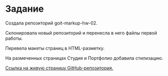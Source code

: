 # Задание
Создала репозиторий goit-markup-hw-02.

Склонировала новый репозиторий и перенесла в него файлы первой работы.

Перевела макеты страниц в HTML-разметку.

На размеченных страницах Студия и Портфолио добавила стилизацию.

[Ссылка на живую страницу GitHub-репозитория.](https://milaeva.github.io/goit-markup-hw-02/index.html)
